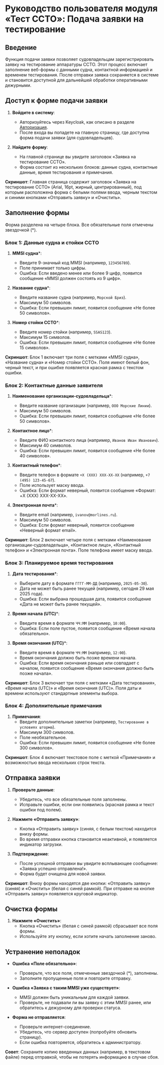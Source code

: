 # Руководство пользователя модуля «Тест ССТО»: Подача заявки на тестирование

## Введение
Функция подачи заявки позволяет судовладельцам зарегистрировать заявку на тестирование аппаратуры ССТО. Этот процесс включает заполнение веб-формы с данными судна, контактной информацией и временем тестирования. После отправки заявка сохраняется в системе и становится доступной для дальнейшей обработки оперативными дежурными.

## Доступ к форме подачи заявки
1. **Войдите в систему**:
   - Авторизуйтесь через Keycloak, как описано в разделе [Авторизация](#авторизация).
   - После входа вы попадете на главную страницу, где доступна форма подачи заявки (для судовладельцев).

2. **Найдите форму**:
   - На главной странице вы увидите заголовок «Заявка на тестирование ССТО».
   - Форма состоит из нескольких блоков: данные судна, контактные данные, время тестирования и примечания.

**Скриншот**: Главная страница содержит заголовок «Заявка на тестирование ССТО» (Arial, 16pt, жирный, центрированный), под которым расположена форма с белыми полями ввода, черным текстом и синими кнопками «Отправить заявку» и «Очистить».

## Заполнение формы
Форма разделена на четыре блока. Все обязательные поля отмечены звездочкой (*).

### Блок 1: Данные судна и стойки ССТО
1. **MMSI судна***:
   - Введите 9-значный код MMSI (например, `123456789`).
   - Поле принимает только цифры.
   - Ошибка: Если введено менее или более 9 цифр, появится сообщение «MMSI должен состоять из 9 цифр».

2. **Название судна***:
   - Введите название судна (например, `Морской Бриз`).
   - Максимум 50 символов.
   - Ошибка: Если превышен лимит, появится сообщение «Не более 50 символов».

3. **Номер стойки ССТО***:
   - Введите номер стойки (например, `SSAS123`).
   - Максимум 15 символов.
   - Ошибка: Если превышен лимит, появится сообщение «Не более 15 символов».

**Скриншот**: Блок 1 включает три поля с метками «MMSI судна», «Название судна» и «Номер стойки ССТО». Поля имеют белый фон, черный текст, и при ошибке появляется красная рамка с текстом ошибки.

### Блок 2: Контактные данные заявителя
1. **Наименование организации-судовладельца***:
   - Введите название организации (например, `ООО Морские Линии`).
   - Максимум 50 символов.
   - Ошибка: Если превышен лимит, появится сообщение «Не более 50 символов».

2. **Контактное лицо***:
   - Введите ФИО контактного лица (например, `Иванов Иван Иванович`).
   - Максимум 40 символов.
   - Ошибка: Если превышен лимит, появится сообщение «Не более 40 символов».

3. **Контактный телефон***:
   - Введите телефон в формате `+X (XXX) XXX-XX-XX` (например, `+7 (495) 123-45-67`).
   - Поле использует маску ввода.
   - Ошибка: Если формат неверный, появится сообщение «Формат: +X (XXX) XXX-XX-XX».

4. **Электронная почта***:
   - Введите email (например, `ivanov@morlines.ru`).
   - Максимум 50 символов.
   - Ошибка: Если формат неверный, появится сообщение «Неверный формат email».

**Скриншот**: Блок 2 включает четыре поля с метками «Наименование организации-судовладельца», «Контактное лицо», «Контактный телефон» и «Электронная почта». Поле телефона имеет маску ввода.

### Блок 3: Планируемое время тестирования
1. **Дата тестирования***:
   - Выберите дату в формате `ГГГГ-ММ-ДД` (например, `2025-05-30`).
   - Дата не может быть ранее текущей (например, сегодня 29 мая 2025 года).
   - Ошибка: Если выбрана прошедшая дата, появится сообщение «Дата не может быть ранее текущей».

2. **Время начала (UTC)***:
   - Введите время в формате `ЧЧ:ММ` (например, `10:00`).
   - Ошибка: Если поле пустое, появится сообщение «Время начала обязательно».

3. **Время окончания (UTC)***:
   - Введите время в формате `ЧЧ:ММ` (например, `12:00`).
   - Время окончания должно быть позже времени начала.
   - Ошибка: Если время окончания раньше или совпадает с началом, появится сообщение «Время окончания должно быть позже начала».

**Скриншот**: Блок 3 включает три поля с метками «Дата тестирования», «Время начала (UTC)» и «Время окончания (UTC)». Поля даты и времени используют стандартные элементы выбора.

### Блок 4: Дополнительные примечания
1. **Примечания**:
   - Введите дополнительные заметки (например, `Тестирование в условиях шторма`).
   - Максимум 300 символов.
   - Поле необязательное.
   - Ошибка: Если превышен лимит, появится сообщение «Не более 300 символов».

**Скриншот**: Блок 4 включает текстовое поле с меткой «Примечания» и возможностью ввода нескольких строк текста.

## Отправка заявки
1. **Проверьте данные**:
   - Убедитесь, что все обязательные поля заполнены.
   - Исправьте ошибки, если они появились (красная рамка и текст ошибки под полем).

2. **Нажмите «Отправить заявку»**:
   - Кнопка «Отправить заявку» (синяя, с белым текстом) находится внизу формы.
   - Во время отправки кнопка становится неактивной, и появляется индикатор загрузки.

3. **Подтверждение**:
   - После успешной отправки вы увидите всплывающее сообщение: «Заявка успешно отправлена!».
   - Форма будет очищена для новой заявки.

**Скриншот**: Внизу формы находятся две кнопки: «Отправить заявку» (синяя) и «Очистить» (белая с синей рамкой). При отправке на кнопке «Отправить заявку» появляется круговой индикатор.

## Очистка формы
1. **Нажмите «Очистить»**:
   - Кнопка «Очистить» (белая с синей рамкой) сбрасывает все поля формы.
   - Используйте эту кнопку, если хотите начать заполнение заново.

## Устранение неполадок
- **Ошибка «Поле обязательно»**:
  - Проверьте, что все поля, отмеченные звездочкой (*), заполнены.
  - Заполните пропущенные поля и повторите отправку.

- **Ошибка «Заявка с таким MMSI уже существует»**:
  - MMSI должен быть уникальным для каждой заявки.
  - Проверьте, не подавали ли вы заявку с этим MMSI ранее, или обратитесь к дежурному для проверки статуса.

- **Форма не отправляется**:
  - Проверьте интернет-соединение.
  - Убедитесь, что сервер доступен (попробуйте обновить страницу).
  - Если ошибка повторяется, обратитесь к администратору.

**Совет**: Сохраните копию введенных данных (например, в текстовом файле) перед отправкой, чтобы не потерять информацию в случае сбоя.
